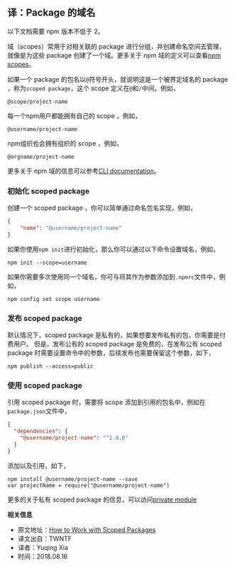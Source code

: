 ## 译：Package 的域名

以下文档需要 npm 版本不低于 2。

域（scopes）常用于对相关联的 package 进行分组，并创建命名空间去管理，就像是为这些 package 创建了一个域。更多关于 npm 域的定义可以查看[npm scopes](https://docs.npmjs.com/misc/scope)。

如果一个 package 的包名以`@`符号开头，就说明这是一个被界定域名的 package ，称为`scoped package`，这个 scope 定义在`@`和`/`中间。例如，

```
@scope/project-name
```

每一个npm用户都能拥有自己的 scope ，例如，

```
@username/project-name
```

npm组织也会拥有组织的 scope ，例如，
```
@orgname/project-name
```

更多关于 npm 域的信息可以参考[CLI documentation](https://docs.npmjs.com/misc/scope#publishing-public-scoped-packages-to-the-public-npm-registry)。

### 初始化 scoped package

创建一个 scoped package ，你可以简单通过命名包名实现，例如，

```json
{
	"name": "@username/project-name"
}
```

如果你使用`npm init`进行初始化，那么你可以通过以下命令设置域名，例如，

```
npm init --scope=username
```

如果你需要多次使用同一个域名，你可与将其作为参数添加到`.npmrc`文件中，例如，

```
npm config set scope username
```

### 发布 scoped package

默认情况下，scoped package 是私有的，如果想要发布私有的包，你需要是付费用户。
但是，发布公有的 scoped package 是免费的，在发布公有 scoped package 时需要设置命令中的参数，后续发布也需要保留这个参数，如下，

```
npm publish --access=public
```

### 使用 scoped package

引用 scoped package 时，需要将 scope 添加到引用的包名中，例如在`package.json`文件中，
```json
{
  "dependencies": {
    "@username/project-name": "^1.0.0"
  }
}
```
添加以及引用，如下，

```
npm install @username/project-name --save
var projectName = require("@username/project-name")
```

更多的关于私有 scoped package 的信息，可以访问[private module](https://docs.npmjs.com/private-modules/intro)


**相关信息**
* 原文地址：[How to Work with Scoped Packages](https://docs.npmjs.com/getting-started/scoped-packages)
* 译文出自：TWNTF
* 译者：Yuqing Xia
* 时间：2018.08.16
